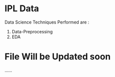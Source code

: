 # IPL Data
Data Science Techniques Performed are :

1) Data-Preprocessing
2) EDA

# File Will be Updated soon


......
